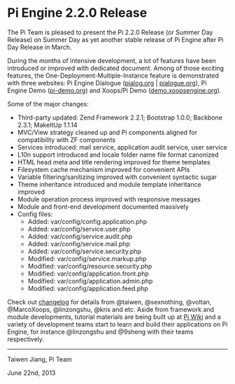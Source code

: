 Pi Engine 2.2.0 Release
=======================

The Pi Team is pleased to present the Pi 2.2.0 Release (or Summer Day Release) on Summer Day as yet another stable release of Pi Engine after Pi Day Release in March.

During the months of intensive development, a lot of features have been introduced or improved with dedicated document. Among of those exciting features, the One-Deployment-Multiple-Instance feature is demonstrated with three websites: Pi Engine Dialogue ([pialog.org](http://pialog.org) | [pialogue.org](http://pialogue.org)), Pi Engine Demo ([pi-demo.org](http://pi-demo.org)) and Xoops/Pi Demo ([demo.xoopsengine.org](http://demo.xoopsengine.org)).

Some of the major changes:
* Third-party updated: Zend Framework 2.2.1; Bootstrap 1.0.0; Backbone 2.3.1; MakeItUp 1.1.14
* MVC/View strategy cleaned up and Pi components aligned for compatibility with ZF components
* Services introduced: mail service, application audit service, user service
* L10n support introduced and locale folder name file format canonized
* HTML head meta and title rendering improved for theme templates
* Filesystem cache mechanism improved for convenient APIs
* Variable filtering/sanitizing improved with convenient syntactic sugar
* Theme inheritance introduced and module template inheritance improved
* Module operation process improved with responsive messages
* Module and front-end development documented massively
* Config files:
   + Added: var/config/config.application.php
   + Added: var/config/service.user.php
   + Added: var/config/service.audit.php
   + Added: var/config/service.mail.php
   + Added: var/config/service.security.php
   + Modified: var/config/service.markup.php
   + Modified: var/config/resource.security.php
   + Modified: var/config/application.front.php
   + Modified: var/config/application.admin.php
   + Modified: var/config/application.feed.php

Check out [changelog](https://github.com/pi-engine/pi/blob/release-2.2.0/doc/changelog.txt) for details from @taiwen, @sexnothing, @voltan, @MarcoXoops, @linzongshu, @kris and etc.
Aside from framework and module developments, tutorial materials are being built up at [Pi Wiki](https://github.com/pi-engine/pi/wiki) and a variety of development teams start to learn and build their applications on Pi Engine, for instance @linzongshu and @9sheng with their teams respectively.

---------------------
Taiwen Jiang, Pi Team 

June 22nd, 2013 
